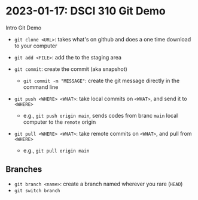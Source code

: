 # 2023-01-17: DSCI 310 Git Demo
Intro Git Demo

- `git clone <URL>`: takes what's on github and does a one time download to your computer
- `git add <FILE>`: add the <FILE> to the staging area
- `git commit`: create the commit (aka snapshot)
  - `git commit -m "MESSAGE"`: create the git message directly in the command line
  
- `git push <WHERE> <WHAT>`: take local commits on `<WHAT>`, and send it to `<WHERE>`
  - e.g., `git push origin main`, sends codes from branc `main` local computer to the `remote` origin
- `git pull <WHERE> <WHAT>`: take remote commits on `<WHAT>`, and pull from `<WHERE>`
  - e.g., `git pull origin main`

## Branches
- `git branch <name>`: create a branch named <branch> wherever you rare (`HEAD`)
- `git switch branch`

